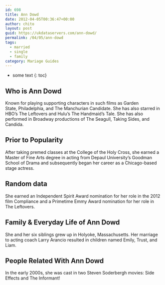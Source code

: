 ```yaml
---
id: 698
title: Ann Dowd
date: 2012-04-05T00:36:47+00:00
author: chito
layout: post
guid: https://ukdataservers.com/ann-dowd/
permalink: /04/05/ann-dowd  
tags:
  - married
  - single
  - family
category: Mariage Guides
---
```


* some text
{: toc}


## Who is  Ann Dowd
                  
                  
                  
Known for playing supporting characters in such films as Garden State, Philadelphia, and The Manchurian Candidate. She has also starred in HBO&#8217;s The Leftovers and Hulu&#8217;s The Handmaid&#8217;s Tale. She has also performed in Broadway productions of The Seagull, Taking Sides, and Candida.
                  
                
                
                
## Prior to Popularity 
                  
                  
                  
After taking premed classes at the College of the Holy Cross, she earned a Master of Fine Arts degree in acting from Depaul University&#8217;s Goodman School of Drama and subsequently began her career as a Chicago-based stage actress.
                  
                
                
                
## Random data 
                  
                  
                  
She earned an Independent Spirit Award nomination for her role in the 2012 film Compliance and a Primetime Emmy Award nomination for her role in The Leftovers.
                  
                
                
                
## Family & Everyday Life of Ann Dowd
                  
                  
                  
She and her six siblings grew up in Holyoke, Massachusetts. Her marriage to acting coach Larry Arancio resulted in children named Emily, Trust, and Liam.
                  
                
                
                
## People Related With  Ann Dowd
                  
                  
                  
In the early 2000s, she was cast in two Steven Soderbergh movies: Side Effects and The Informant!
                  
                
              
            
          
          
          
    
    
  
